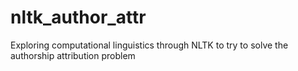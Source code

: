 nltk_author_attr
================

Exploring computational linguistics through NLTK to try to solve the authorship attribution problem
